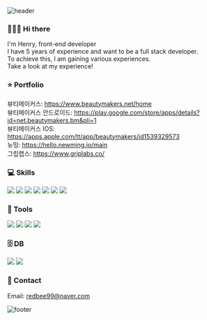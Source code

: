 ![header](https://capsule-render.vercel.app/api?type=waving&&color=gradient&height=100&section=header&fontSize=90)

### 👨🏻‍💻 Hi there
I'm Henry, front-end developer<br>
I have 5 years of experience and want to be a full stack developer.<br>
To achieve this, I am gaining various experiences.<br>
Take a look at my experience!

### ⭐️ Portfolio
뷰티메이커스: https://www.beautymakers.net/home<br/>
뷰티메이커스 안드로이드: https://play.google.com/store/apps/details?id=net.beautymakers.bm&pli=1<br/>
뷰티메이커스 IOS: https://apps.apple.com/tt/app/beautymakers/id1539329573<br/>
뉴밍: https://hello.newming.io/main<br/>
그립랩스: https://www.griplabs.co/<br/>

### 💻 Skills
<img src="https://img.shields.io/badge/Vue.js-35495E?style=flat-square&logo=vuedotjs&logoColor=4FC08D"/> <img src="https://img.shields.io/badge/React-20232A?style=flat-square&logo=react&logoColor=61DAFB"/> <img src="https://img.shields.io/badge/Typescript-3178C6?style=flat-square&logo=Typescript&logoColor=white"/> <img src="https://img.shields.io/badge/Javascript-F7DF1E?style=flat-square&logo=Javascript&logoColor=white"/> <img src="https://img.shields.io/badge/Flutter-FF7800?style=flat-square&logo=Flutter&logoColor=white"/> <img src="https://img.shields.io/badge/HTML5-E34F26?style=flat-square&logo=html5&logoColor=white"/> <img src="https://img.shields.io/badge/Sass-CC6699?style=flat-square&logo=sass&logoColor=white"/>

### 🔧 Tools
<img src="https://img.shields.io/badge/GIT-E44C30?style=flat-square&logo=git&logoColor=white"/> <img src="https://img.shields.io/badge/Slack-F0047F?style=flat-square&logo=Slack&logoColor=white"/> <img src="https://img.shields.io/badge/Figma-21B573?style=flat-square&logo=Figma&logoColor=white"/> <img src="https://img.shields.io/badge/Jira-0052CC?style=flat-square&logo=Jira&logoColor=white"/>

### 🗄️ DB
<img src ="https://img.shields.io/badge/MySQL-005C84?style=flat-square&logo=mysql&logoColor=white"/> <img src="https://img.shields.io/badge/MongoDB-4EA94B?style=flat-square&logo=mongodb&logoColor=white"/>

### 📮 Contact
Email: redbee99@naver.com

![footer](https://capsule-render.vercel.app/api?type=waving&&color=gradient&height=100&section=footer&fontSize=90)
